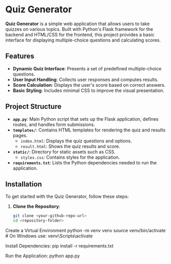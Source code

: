 # Quiz Generator

**Quiz Generator** is a simple web application that allows users to take quizzes on various topics. Built with Python's Flask framework for the backend and HTML/CSS for the frontend, this project provides a basic interface for displaying multiple-choice questions and calculating scores.

## Features

- **Dynamic Quiz Interface**: Presents a set of predefined multiple-choice questions.
- **User Input Handling**: Collects user responses and computes results.
- **Score Calculation**: Displays the user's score based on correct answers.
- **Basic Styling**: Includes minimal CSS to improve the visual presentation.

## Project Structure

- **`app.py`**: Main Python script that sets up the Flask application, defines routes, and handles form submissions.
- **`templates/`**: Contains HTML templates for rendering the quiz and results pages.
  - `index.html`: Displays the quiz questions and options.
  - `result.html`: Shows the quiz results and score.
- **`static/`**: Directory for static assets such as CSS.
  - `styles.css`: Contains styles for the application.
- **`requirements.txt`**: Lists the Python dependencies needed to run the application.

## Installation

To get started with the Quiz Generator, follow these steps:

1. **Clone the Repository**:
   ```bash
   git clone <your-github-repo-url>
   cd <repository-folder>

Create a Virtual Environment
python -m venv venv
source venv/bin/activate   # On Windows use: venv\Scripts\activate

Install Dependencies:
pip install -r requirements.txt

Run the Application:
python app.py
